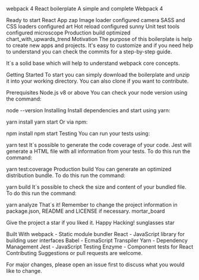 webpack 4 React boilerplate 
A simple and complete Webpack 4 

Ready to start React App zap
Image loader configured camera
SASS and CSS loaders configured art
Hot reload configured sunny
Unit test tools configured microscope
Production build optimized chart_with_upwards_trend
Motivation
The purpose of this boilerplate is help to create new apps and projects. It's easy to customize and if you need help to understand you can check the commits for a step-by-step guide.

It´s a solid base which will help to understand webpack core concepts.

Getting Started
To start you can simply download the boilerplate and unzip it into your working directory. You can also clone if you want to contribute.

Prerequisites
Node.js v8 or above
You can check your node version using the command:

node --version
Installing
Install dependencies and start using yarn:

yarn install
yarn start
Or via npm:

npm install
npm start
Testing
You can run your tests using:

yarn test
It´s possible to generate the code coverage of your code. Jest will generate a HTML file with all information from your tests. To do this run the command:

yarn test:coverage
Production build
You can generate an optimized distribution bundle. To do this run the command:

yarn build
It´s possible to check the size and content of your bundled file. To do this run the command:

yarn analyze
That´s it! Remember to change the project information in package.json, README and LICENSE if necessary. mortar_board

Give the project a star if you liked it. Happy Hacking! sunglasses star

Built With
webpack - Static module bundler
React - JavaScript library for building user interfaces
Babel - EcmaScript Transpiler
Yarn - Dependency Management
Jest - JavaScript Testing
Enzyme - Component tests for React
Contributing
Suggestions or pull requests are welcome.

For major changes, please open an issue first to discuss what you would like to change.
